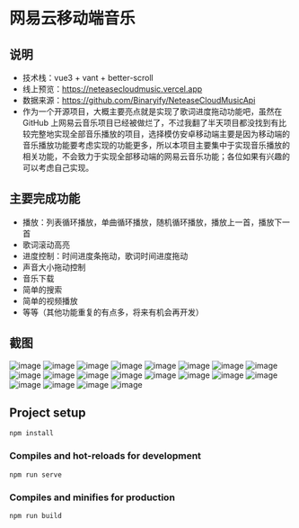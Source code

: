 # 网易云移动端音乐

## 说明
- 技术栈：vue3 + vant + better-scroll
- 线上预览：https://neteasecloudmusic.vercel.app
- 数据来源：https://github.com/Binaryify/NeteaseCloudMusicApi
- 作为一个开源项目，大概主要亮点就是实现了歌词进度拖动功能吧，虽然在 GitHub 上网易云音乐项目已经被做烂了，不过我翻了半天项目都没找到有比较完整地实现全部音乐播放的项目，选择模仿安卓移动端主要是因为移动端的音乐播放功能要考虑实现的功能更多，所以本项目主要集中于实现音乐播放的相关功能，不会致力于实现全部移动端的网易云音乐功能；各位如果有兴趣的可以考虑自己实现。

## 主要完成功能
- 播放：列表循环播放，单曲循环播放，随机循环播放，播放上一首，播放下一首
- 歌词滚动高亮
- 进度控制：时间进度条拖动，歌词时间进度拖动
- 声音大小拖动控制
- 音乐下载
- 简单的搜索
- 简单的视频播放
- 等等（其他功能重复的有点多，将来有机会再开发）

## 截图
![image](./screenshot/首页.png)  ![image](./screenshot/index_play.png) ![image](./screenshot/index_list.png) 
![image](./screenshot/audio.png) 
![image](./screenshot/audio_not.png) ![image](./screenshot/comment.png) ![image](./screenshot/comment_floor.png) 
![image](./screenshot/download.png) 
![image](./screenshot/info_more.png) ![image](./screenshot/list.png) ![image](./screenshot/list_overlay.png) 
![image](./screenshot/rank.png) 
![image](./screenshot/search.png) ![image](./screenshot/search_advice.png) ![image](./screenshot/search_album.png) 
![image](./screenshot/search_list.png) 
![image](./screenshot/search_result.png) ![image](./screenshot/search_video.png) ![image](./screenshot/video.png) 
![image](./screenshot/singer_rank.png) 


## Project setup
```
npm install
```

### Compiles and hot-reloads for development
```
npm run serve
```

### Compiles and minifies for production
```
npm run build
```
